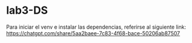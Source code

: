 # lab3-DS

Para iniciar el venv e instalar las dependencias, referirse al siguiente link:
https://chatgpt.com/share/5aa2baee-7c83-4f68-bace-50206ab87507

